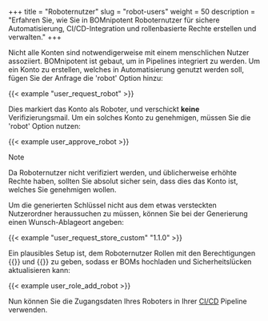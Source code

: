 +++
title = "Roboternutzer"
slug = "robot-users"
weight = 50
description = "Erfahren Sie, wie Sie in BOMnipotent Roboternutzer für sichere Automatisierung, CI/CD-Integration und rollenbasierte Rechte erstellen und verwalten."
+++

Nicht alle Konten sind notwendigerweise mit einem menschlichen Nutzer assoziiert. BOMnipotent ist gebaut, um in Pipelines integriert zu werden. Um ein Konto zu erstellen, welches in Automatisierung genutzt werden soll, fügen Sie der Anfrage die 'robot' Option hinzu:

{{< example "user_request_robot" >}}

Dies markiert das Konto als Roboter, und verschickt **keine** Verifizierungsmail. Um ein solches Konto zu genehmigen, müssen Sie die 'robot' Option nutzen:

{{< example user_approve_robot >}}

> [!NOTE]
> Da Roboternutzer nicht verifiziert werden, und üblicherweise erhöhte Rechte haben, sollten Sie absolut sicher sein, dass dies das Konto ist, welches Sie genehmigen wollen.

Um die generierten Schlüssel nicht aus dem etwas versteckten Nutzerordner heraussuchen zu müssen, können Sie bei der Generierung einen Wunsch-Ablageort angeben:

{{< example "user_request_store_custom" "1.1.0" >}}

Ein plausibles Setup ist, dem Roboternutzer Rollen mit den Berechtigungen {{<bom-management-de>}} und {{<vuln-management-de>}} zu geben, sodass er BOMs hochladen und Sicherheitslücken aktualisieren kann:

{{< example user_role_add_robot >}}

Nun können Sie die Zugangsdaten Ihres Roboters in Ihrer [CI/CD](/de/integration/ci-cd/) Pipeline verwenden.
